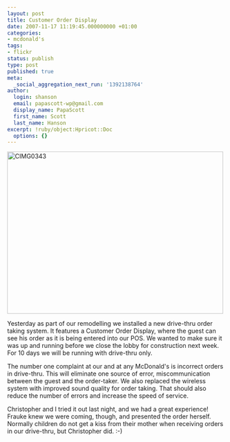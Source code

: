 ```yaml
---
layout: post
title: Customer Order Display
date: 2007-11-17 11:19:45.000000000 +01:00
categories:
- mcdonald's
tags:
- flickr
status: publish
type: post
published: true
meta:
  _social_aggregation_next_run: '1392138764'
author:
  login: shanson
  email: papascott-wp@gmail.com
  display_name: PapaScott
  first_name: Scott
  last_name: Hanson
excerpt: !ruby/object:Hpricot::Doc
  options: {}
---
```

<p><a href="http://www.flickr.com/photos/51035717986@N01/2037810086" title="View 'CIMG0343' on Flickr.com"><img src="3.static.flickr.com/2205/2037810086_eacbbb935c.jpg" alt="CIMG0343" border="0" width="500" height="375" /></a></p>
<p>Yesterday as part of our remodelling we installed a new drive-thru order taking system. It features a Customer Order Display, where the guest can see his order as it is being entered into our POS. We wanted to make sure it was up and running before we close the lobby for construction next week. For 10 days we will be running with drive-thru only.</p>
<p>The number one complaint at our and at any McDonald's is incorrect orders in drive-thru. This will eliminate one source of error, miscommunication between the guest and the order-taker. We also replaced the wireless system with improved sound quality for order taking. That should also reduce the number of errors and increase the speed of service. </p>
<p>Christopher and I tried it out last night, and we had a great experience! Frauke knew we were coming, though, and presented the order herself. Normally children do not get a kiss from their mother when receiving orders in our drive-thru, but Christopher did. :-)</p>
